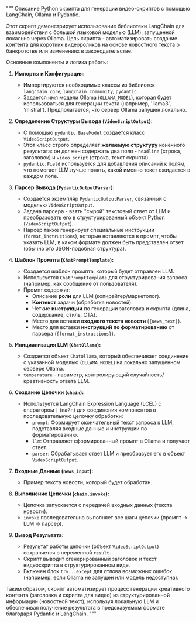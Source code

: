 

"""
Описание Python скрипта для генерации видео-скриптов с помощью LangChain, Ollama и Pydantic.

Этот скрипт демонстрирует использование библиотеки LangChain для взаимодействия
с большой языковой моделью (LLM), запущенной локально через Ollama.
Цель скрипта - автоматизировать создание контента для коротких видеороликов
на основе новостного текста о банкротстве или изменениях в законодательстве.

Основные компоненты и логика работы:

1.  **Импорты и Конфигурация:**
    * Импортируются необходимые классы из библиотек `langchain_core`, `langchain_community`, `pydantic`.
    * Задается имя модели Ollama (`OLLAMA_MODEL`), которая будет использоваться для генерации текста (например, 'llama3', 'mistral'). Предполагается, что сервер Ollama запущен локально.

2.  **Определение Структуры Вывода (`VideoScriptOutput`):**
    * С помощью `pydantic.BaseModel` создается класс `VideoScriptOutput`.
    * Этот класс строго определяет **желаемую структуру** конечного результата: он должен содержать два поля - `headline` (строка, заголовок) и `video_script` (строка, текст скрипта).
    * `pydantic.Field` используется для добавления описаний к полям, что помогает LLM лучше понять, какой именно текст ожидается в каждом поле.

3.  **Парсер Вывода (`PydanticOutputParser`):**
    * Создается экземпляр `PydanticOutputParser`, связанный с моделью `VideoScriptOutput`.
    * Задача парсера - взять "сырой" текстовый ответ от LLM и преобразовать его в структурированный объект Python (`VideoScriptOutput`).
    * Парсер также генерирует специальные инструкции (`format_instructions`), которые вставляются в промпт, чтобы указать LLM, в каком формате должен быть представлен ответ (обычно это JSON-подобная структура).

4.  **Шаблон Промпта (`ChatPromptTemplate`):**
    * Создается шаблон промпта, который будет отправлен LLM.
    * Используется `ChatPromptTemplate` для структурирования запроса (например, как сообщение от пользователя).
    * Промпт содержит:
        * Описание **роли** для LLM (копирайтер/маркетолог).
        * **Контекст** задачи (обработка новостей).
        * Четкие **инструкции** по генерации заголовка и скрипта (длина, содержание, стиль, CTA).
        * Место для вставки **входного текста новости** (`{news_text}`).
        * Место для вставки **инструкций по форматированию** от парсера (`{format_instructions}`).

5.  **Инициализация LLM (`ChatOllama`):**
    * Создается объект `ChatOllama`, который обеспечивает соединение с указанной моделью (`OLLAMA_MODEL`) на локально запущенном сервере Ollama.
    * `temperature` - параметр, контролирующий случайность/креативность ответа LLM.

6.  **Создание Цепочки (`chain`):**
    * Используется LangChain Expression Language (LCEL) с оператором `|` (пайп) для соединения компонентов в последовательную цепочку обработки:
        * `prompt`: Формирует окончательный текст запроса к LLM, подставляя входные данные и инструкции по форматированию.
        * `llm`: Отправляет сформированный промпт в Ollama и получает ответ.
        * `parser`: Обрабатывает ответ LLM и преобразует его в объект `VideoScriptOutput`.

7.  **Входные Данные (`news_input`):**
    * Пример текста новости, который будет обработан.

8.  **Выполнение Цепочки (`chain.invoke`):**
    * Цепочка запускается с передачей входных данных (текста новости).
    * `invoke` последовательно выполняет все шаги цепочки (промпт -> LLM -> парсер).

9.  **Вывод Результата:**
    * Результат работы цепочки (объект `VideoScriptOutput`) сохраняется в переменной `result`.
    * Скрипт выводит сгенерированный заголовок и текст видеоскрипта в структурированном виде.
    * Включен блок `try...except` для отлова возможных ошибок (например, если Ollama не запущен или модель недоступна).

Таким образом, скрипт автоматизирует процесс генерации креативного контента (заголовка и скрипта для видео) из структурированной информации (новостной текст), используя локальную LLM и обеспечивая получение результата в предсказуемом формате благодаря Pydantic и LangChain.
"""
